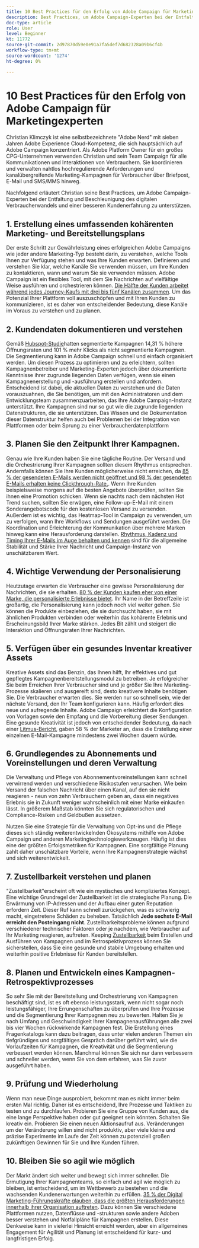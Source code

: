 ```yaml
---
title: 10 Best Practices für den Erfolg von Adobe Campaign für Marketingexperten
description: Best Practices, um Adobe Campaign-Experten bei der Entfaltung und Beschleunigung der digitalen Verbraucherumwandlung und einer besseren Kundenerfahrung zu unterstützen.
doc-type: article
role: User
level: Beginner
kt: 11772
source-git-commit: 2d97870d59e0e91a7fa5def7d682328a09b6cf4b
workflow-type: tm+mt
source-wordcount: '1274'
ht-degree: 0%

---
```



# 10 Best Practices für den Erfolg von Adobe Campaign für Marketingexperten

Christian Klimczyk ist eine selbstbezeichnete &quot;Adobe Nerd&quot; mit sieben Jahren Adobe Experience Cloud-Kompetenz, die sich hauptsächlich auf Adobe Campaign konzentriert. Als Adobe Platform Owner für ein großes CPG-Unternehmen verwenden Christian und sein Team Campaign für alle Kommunikationen und Interaktionen von Verbrauchern. Sie koordinieren und verwalten nahtlos hochregulierende Anforderungen und kanalübergreifende Marketing-Kampagnen für Verbraucher über Briefpost, E-Mail und SMS/MMS hinweg.

Nachfolgend erläutert Christian seine Best Practices, um Adobe Campaign-Experten bei der Entfaltung und Beschleunigung des digitalen Verbraucherwandels und einer besseren Kundenerfahrung zu unterstützen.


## 1. Erstellung eines umfassenden kohärenten Marketing- und Bereitstellungsplans

Der erste Schritt zur Gewährleistung eines erfolgreichen Adobe Campaigns wie jeder andere Marketing-Typ besteht darin, zu verstehen, welche Tools Ihnen zur Verfügung stehen und was Ihre Kunden erwarten. Definieren und verstehen Sie klar, welche Kanäle Sie verwenden müssen, um Ihre Kunden zu kontaktieren, wann und warum Sie sie verwenden müssen. Adobe Campaign ist ein flexibles Tool, mit dem Sie Nachrichten auf vielfältige Weise ausführen und orchestrieren können. [Die Hälfte der Kunden arbeitet während jedes Journey-Kaufs mit drei bis fünf Kanälen zusammen](https://www.mckinsey.com/capabilities/operations/our-insights/redefine-the-omnichannel-approach-focus-on-what-truly-matters). Um das Potenzial Ihrer Plattform voll auszuschöpfen und mit Ihren Kunden zu kommunizieren, ist es daher von entscheidender Bedeutung, diese Kanäle im Voraus zu verstehen und zu planen.


## 2. Kundendaten dokumentieren und verstehen

Gemäß [Hubspot-Studie](https://www.linkedin.com/pulse/customer-segmentation-effective-b2b-business-industry-sabreen)hatten segmentierte Kampagnen 14,31 % höhere Öffnungsraten und 101 % mehr Klicks als nicht segmentierte Kampagnen. Die Segmentierung kann in Adobe Campaign schnell und einfach organisiert werden. Um diesen Prozess zu optimieren und zu erleichtern, sollten Kampagnenbetreiber und Marketing-Experten jedoch über dokumentierte Kenntnisse ihrer zugrunde liegenden Daten verfügen, wenn sie einen Kampagnenerstellung und -ausführung erstellen und anfordern. Entscheidend ist dabei, die aktuellen Daten zu verstehen und die Daten vorauszuahnen, die Sie benötigen, um mit den Administratoren und dem Entwicklungsteam zusammenzuarbeiten, das Ihre Adobe Campaign-Instanz unterstützt. Ihre Kampagnen sind nur so gut wie die zugrunde liegenden Datenstrukturen, die sie unterstützen. Das Wissen und die Dokumentation dieser Datenstruktur helfen auch bei Problemen bei der Integration von Plattformen oder beim Sprung zu einer Verbraucherdatenplattform


## 3. Planen Sie den Zeitpunkt Ihrer Kampagnen.

Genau wie Ihre Kunden haben Sie eine tägliche Routine. Der Versand und die Orchestrierung Ihrer Kampagnen sollten diesem Rhythmus entsprechen. Andernfalls können Sie Ihre Kunden möglicherweise nicht erreichen, da [85 % der gesendeten E-Mails werden nicht geöffnet und 98 % der gesendeten E-Mails erhalten keine Clickthrough-Rate.](https://www.validity.com/resource-center/state-of-email-2021/). Wenn Ihre Kunden beispielsweise morgens auf die besten Angebote überprüfen, sollten Sie ihnen eine Promotion schicken. Wenn sie nachts nach dem nächsten Hot Trend suchen, sollten Sie erwägen, eine Follow-up-E-Mail mit einem Sonderangebotscode für den kostenlosen Versand zu versenden. Außerdem ist es wichtig, das Heatmap-Tool in Campaign zu verwenden, um zu verfolgen, wann Ihre Workflows und Sendungen ausgeführt werden. Die Koordination und Erleichterung der Kommunikation über mehrere Marken hinweg kann eine Herausforderung darstellen. [Rhythmus, Kadenz und Timing Ihrer E-Mails im Auge behalten und kennen](https://experienceleaguecommunities.adobe.com/t5/adobe-campaign-classic-blogs/predictive-send-time-optimization-with-adobe-campaign/ba-p/561554) sind für die allgemeine Stabilität und Stärke Ihrer Nachricht und Campaign-Instanz von unschätzbarem Wert.


## 4. Wichtige Verwendung der Personalisierung

Heutzutage erwarten die Verbraucher eine gewisse Personalisierung der Nachrichten, die sie erhalten. [80 % der Kunden kaufen eher von einer Marke, die personalisierte Erlebnisse bietet](https://us.epsilon.com/power-of-me). Ihr Name in der Betreffzeile ist großartig, die Personalisierung kann jedoch noch viel weiter gehen. Sie können die Produkte einbeziehen, die sie durchsucht haben, sie mit ähnlichen Produkten verbinden oder weiterhin das kohärente Erlebnis und Erscheinungsbild Ihrer Marke stärken. Jedes Bit zählt und steigert die Interaktion und Öffnungsraten Ihrer Nachrichten.


## 5. Verfügen über ein gesundes Inventar kreativer Assets

Kreative Assets sind das Benzin, das Ihnen hilft, Ihr effektives und gut gepflegtes Kampagnenbereitstellungsmodul zu betreiben. Je erfolgreicher Sie beim Erreichen Ihrer Verbraucher sind und je größer Sie Ihre Marketing-Prozesse skalieren und ausgereift sind, desto kreativere Inhalte benötigen Sie. Die Verbraucher erwarten dies. Sie werden nur so schnell sein, wie der nächste Versand, den Ihr Team konfigurieren kann. Häufig erfordert dies neue und aufregende Inhalte. Adobe Campaign erleichtert die Konfiguration von Vorlagen sowie den Empfang und die Vorbereitung dieser Sendungen. Eine gesunde Kreativität ist jedoch von entscheidender Bedeutung, da nach einer [Litmus-Bericht](https://www.litmus.com/resources/state-of-email/), gaben 58 % der Marketer an, dass die Erstellung einer einzelnen E-Mail-Kampagne mindestens zwei Wochen dauern würde.


## 6. Grundlegendes zu Abonnements und Voreinstellungen und deren Verwaltung

Die Verwaltung und Pflege von Abonnementvoreinstellungen kann schnell verwirrend werden und verschiedene Risikostufen verursachen. Wie beim Versand der falschen Nachricht über einen Kanal, auf den sie nicht reagieren - neun von zehn Verbrauchern geben an, dass ein negatives Erlebnis sie in Zukunft weniger wahrscheinlich mit einer Marke einkaufen lässt. In größerem Maßstab könnten Sie sich regulatorischen und Compliance-Risiken und Geldbußen aussetzen.

Nutzen Sie eine Strategie für die Verwaltung von Opt-ins und die Pflege dieses sich ständig weiterentwickelnden Ökosystems mithilfe von Adobe Campaign und anderen Marketingtechnologiewerkzeugen. Häufig ist dies eine der größten Erfolgsmetriken für Kampagnen. Eine sorgfältige Planung zahlt daher unschätzbare Vorteile, wenn Ihre Kampagnenstrategie wächst und sich weiterentwickelt.


## 7. Zustellbarkeit verstehen und planen

&quot;Zustellbarkeit&quot;erscheint oft wie ein mystisches und kompliziertes Konzept. Eine wichtige Grundregel der Zustellbarkeit ist die strategische Planung. Die Erwärmung von IP-Adressen und der Aufbau einer guten Reputation erfordern Zeit. Dieser Ruf kann schnell zurückgehen, was es schwierig macht, eingetretene Schäden zu beheben. Tatsächlich **Jede sechste E-Mail erreicht den Posteingang nicht**. Zustellbarkeitsprobleme können aufgrund verschiedener technischer Faktoren oder je nachdem, wie Verbraucher auf Ihr Marketing reagieren, auftreten. Keeping [Zustellbarkeit](https://business.adobe.com/products/campaign/email-deliverability.html) beim Erstellen und Ausführen von Kampagnen und im Retrospektivprozess können Sie sicherstellen, dass Sie eine gesunde und stabile Umgebung erhalten und weiterhin positive Erlebnisse für Kunden bereitstellen.


## 8. Planen und Entwickeln eines Kampagnen-Retrospektivprozesses

So sehr Sie mit der Bereitstellung und Orchestrierung von Kampagnen beschäftigt sind, ist es oft ebenso leistungsstark, wenn nicht sogar noch leistungsfähiger, Ihre Errungenschaften zu überprüfen und Ihre Prozesse und die Segmentierung Ihrer Kampagnen neu zu bewerten. Halten Sie je nach Umfang und Geschwindigkeit Ihrer Kampagnenausführungen alle zwei bis vier Wochen rückwirkende Kampagnen fest. Die Erstellung eines Fragenkatalogs kann dazu beitragen, dass unter vielen anderen Themen ein tiefgründiges und sorgfältiges Gespräch darüber geführt wird, wie die Vorlaufzeiten für Kampagnen, die Kreativität und die Segmentierung verbessert werden können. Manchmal können Sie sich nur dann verbessern und schneller werden, wenn Sie von dem erfahren, was Sie zuvor ausgeführt haben.



## 9. Prüfung und Wiederholung

Wenn man neue Dinge ausprobiert, bekommt man es nicht immer beim ersten Mal richtig. Daher ist es entscheidend, Ihre Prozesse und Taktiken zu testen und zu durchlaufen. Probieren Sie eine Gruppe von Kunden aus, die eine lange Perspektive haben oder gut geeignet sein könnten. Schalten Sie kreativ ein. Probieren Sie einen neuen Aktionsaufruf aus. Veränderungen um der Veränderung willen sind nicht produktiv, aber viele kleine und präzise Experimente im Laufe der Zeit können zu potenziell großen zukünftigen Gewinnen für Sie und Ihre Kunden führen.



## 10. Bleiben Sie so agil wie möglich

Der Markt ändert sich weiter und bewegt sich immer schneller. Die Ermutigung Ihrer Kampagnenteams, so einfach und agil wie möglich zu bleiben, ist entscheidend, um im Wettbewerb zu bestehen und die wachsenden Kundenerwartungen weiterhin zu erfüllen. [35 % der Digital Marketing-Führungskräfte glauben, dass die größten Herausforderungen innerhalb ihrer Organisation auftreten](https://www.gartner.com/en/newsroom/press-releases/gartner-says-35--of-digital-marketing-leaders-believe-the-bigges). Dazu können Sie verschiedene Plattformen nutzen, Datenflüsse und -strukturen sowie andere Adoben besser verstehen und Notfallpläne für Kampagnen erstellen. Diese Denkweise kann in vielerlei Hinsicht erreicht werden, aber ein allgemeines Engagement für Agilität und Planung ist entscheidend für kurz- und langfristigen Erfolg.
